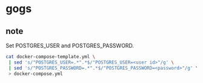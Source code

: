 # gogs

## note

Set POSTGRES_USER and POSTGRES_PASSWORD.

```sh
cat docker-compose-template.yml \
 | sed 's/"POSTGRES_USER=.*".*$/"POSTGRES_USER=<user id>"/g' \
 | sed 's/"POSTGRES_PASSWORD=.*".*$/"POSTGRES_PASSWORD=<password>"/g' \
 > docker-compose.yml
```
